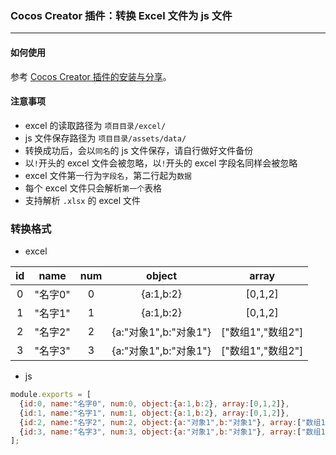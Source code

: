 ### Cocos Creator 插件：转换 Excel 文件为 js 文件

---

#### 如何使用

参考 [Cocos Creator 插件的安装与分享](https://docs.cocos.com/creator/manual/zh/extension/install-and-share.html)。

#### 注意事项
* excel 的读取路径为 `项目目录/excel/`
* js 文件保存路径为 `项目目录/assets/data/`
* 转换成功后，会以`同名`的 js 文件保存，请自行做好文件备份
* 以`!`开头的 excel 文件会被忽略，以`!`开头的 excel 字段名同样会被忽略
* excel 文件第一行为`字段名`，第二行起为`数据`
* 每个 excel 文件只会解析`第一个`表格
* 支持解析 `.xlsx` 的 excel 文件

### 转换格式
* excel

| id | name | num | object | array |
| :-----: |:-----:| :-----:| :-----:| :-----:|
| 0 | "名字0" | 0 | {a:1,b:2} | [0,1,2] |
| 1 | "名字1" | 1 | {a:1,b:2} | [0,1,2] |
| 2 | "名字2" | 2 | {a:"对象1",b:"对象1"} | ["数组1","数组2"] |
| 3 | "名字3" | 3 | {a:"对象1",b:"对象1"} | ["数组1","数组2"] |


* js

```javascript
module.exports = [ 
  {id:0, name:"名字0", num:0, object:{a:1,b:2}, array:[0,1,2]}, 
  {id:1, name:"名字1", num:1, object:{a:1,b:2}, array:[0,1,2]}, 
  {id:2, name:"名字2", num:2, object:{a:"对象1",b:"对象1"}, array:["数组1","数组2"]}, 
  {id:3, name:"名字3", num:3, object:{a:"对象1",b:"对象1"}, array:["数组1","数组2"]}, 
];
```
